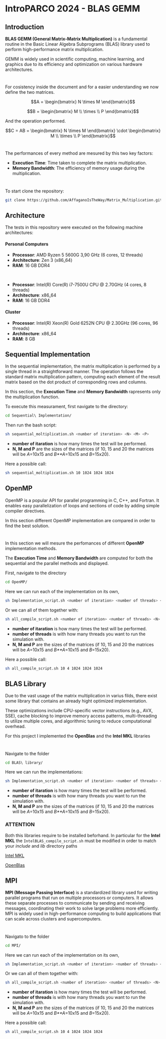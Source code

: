 # IntroPARCO 2024 - BLAS GEMM

## Introduction

**BLAS GEMM (General Matrix-Matrix Multiplication)** is a fundamental routine in the Basic Linear Algebra Subprograms (BLAS) library used to perform high-performance matrix multiplication.

GEMM is widely used in scientific computing, machine learning, and graphics due to its efficiency and optimization on various hardware architectures.

#

For cosistency inside the document and for a easier understanding we now define the two matrices.

$$A = \begin{bmatrix} N \times M \end{bmatrix}$$

$$B = \begin{bmatrix} M \\ \times \\ P \end{bmatrix}$$

And the operation performed.

$$C = AB = \begin{bmatrix} N \times M \end{bmatrix} \cdot \begin{bmatrix} M \\ \times \\ P \end{bmatrix}$$

#

The performances of every method are mesured by this two key factors:

- **Execution Time**: Time taken to complete the matrix multiplication.
- **Memory Bandwidth**: The efficiency of memory usage during the multiplication.

#

To start clone the repository:

```bash
git clone https://github.com/AffaganoIsTheWay/Matrix_Multiplication.git
```

## Architecture

The tests in this repository were executed on the following machine architectures:

#### Personal Computers

- **Processor**: AMD Ryzen 5 5600G 3,90 GHz (6 cores, 12 threads)
- **Architecture**: Zen 3 (x86_64)
- **RAM**: 16 GB DDR4

<br>

- **Processor**: Intel(R) Core(R) i7-7500U CPU @ 2.70GHz (4 cores, 8 threads)
- **Architecture**: x86_64
- **RAM**: 16 GB DDR4

#### Cluster

- **Processor**: Intel(R) Xeon(R) Gold 6252N CPU @ 2.30GHz (96 cores, 96 threads)
- **Architecture**: x86_64
- **RAM**: 8 GB

## Sequential Implementation

In the sequential implementation, the matrix multiplication is performed by a single thread in a straightforward manner. The operation follows the standard matrix multiplication pattern, computing each element of the result matrix based on the dot product of corresponding rows and columns.

In this section, the **Execution Time** and **Memory Bandwidth** rapresents only the multiplication function.

To execute this measurament, first navigate to the directory:

```bash
cd Sequential\ Implementation/
```

Then run the bash script:

```bash
sh sequential_moltiplication.sh <number of iteration> <N> <M> <P>
```

- **number of itaration** is how many times the test will be performed.
- **N, M and P** are the sizes of the matrices (if 10, 15 and 20 the matrices will be *A*=10x15 and *B**A*=10x15 and *B*=15x20).

Here a possible call:

```bash
sh sequential_moltiplication.sh 10 1024 1024 1024
```

## OpenMP

OpenMP is a popular API for parallel programming in C, C++, and Fortran. It enables easy parallelization of loops and sections of code by adding simple compiler directives.

In this section different OpenMP implementation are compared in order to find the best solution.

#

In this section we will mesure the perfomances of different **OpenMP** implementation methods.

The **Execution Time** and **Memory Bandwidth** are computed for both the sequential and the parallel methods and displayed.

First, navigate to the directory

```bash
cd OpenMP/
```

Here we can run each of the implementation on its own,

```bash
sh Implementation_script.sh <number of iteration> <number of threads> <N> <M> <P>
```

Or we can all of them together with:

```bash
sh all_compile_script.sh <number of iteration> <number of threads> <N> <M> <P>
```
- **number of itaration** is how many times the test will be performed.
- **number of threads** is with how many threads you want to run the simulation with.
- **N, M and P** are the sizes of the matrices (if 10, 15 and 20 the matrices will be *A*=10x15 and *B**A*=10x15 and *B*=15x20).

Here a possible call:

```bash
sh all_compile_script.sh 10 4 1024 1024 1024
```

## BLAS Library

Due to the vast usage of the matrix multiplication in varius filds, there exist some library that contains an already hight optimized implementation.

These optimizations include CPU-specific vector instructions (e.g., AVX, SSE), cache blocking to improve memory access patterns, multi-threading to utilize multiple cores, and algorithmic tuning to reduce computational overhead.

For this project I implemented the **OpenBlas** and the **Intel MKL** libraries

#

Navigate to the folder

```bash
cd BLAS\ library/
```

Here we can run the implementations:

```bash
sh Implementation_script.sh <number of iteration> <number of threads> <N> <M> <P>
```

- **number of itaration** is how many times the test will be performed.
- **number of threads** is with how many threads you want to run the simulation with.
- **N, M and P** are the sizes of the matrices (if 10, 15 and 20 the matrices will be *A*=10x15 and *B**A*=10x15 and *B*=15x20).

### ATTENTION

Both this libraries require to be installed beforhand. In particular for the **Intel MKL** the ```IntelBLAS_compile_script.sh``` must be modified in order to match your *include* and *lib* directory paths

[Intel MKL](https://www.intel.com/content/www/us/en/developer/tools/oneapi/onemkl-documentation.html)

[OpenBlas](http://www.openmathlib.org/OpenBLAS/)

## MPI

**MPI (Message Passing Interface)** is a standardized library used for writing parallel programs that run on multiple processors or computers. It allows these separate processes to communicate by sending and receiving messages, coordinating their work to solve large problems more efficiently. MPI is widely used in high-performance computing to build applications that can scale across clusters and supercomputers.

#

Navigato to the folder

```bash
cd MPI/
```

Here we can run each of the implementation on its own,

```bash
sh Implementation_script.sh <number of iteration> <number of threads> <N> <M> <P>
```

Or we can all of them together with:

```bash
sh all_compile_script.sh <number of iteration> <number of threads> <N> <M> <P>
```
- **number of itaration** is how many times the test will be performed.
- **number of threads** is with how many threads you want to run the simulation with.
- **N, M and P** are the sizes of the matrices (if 10, 15 and 20 the matrices will be *A*=10x15 and *B**A*=10x15 and *B*=15x20).

Here a possible call:

```bash
sh all_compile_script.sh 10 4 1024 1024 1024
```